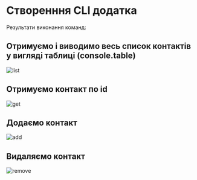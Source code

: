 # Створенння CLI додатка

Результати виконання команд:

## Отримуємо і виводимо весь список контактів у вигляді таблиці (console.table)

![list](https://monosnap.com/file/V9baJoWGmGtuMuPkKkjo7zZRsLxpCs)

## Отримуємо контакт по id

![get](https://monosnap.com/file/NVLtQvSTcJeJBezGLi3b1w73eway2o)

## Додаємо контакт

![add](https://monosnap.com/file/YxvepWZ0FY5ygLC0jJ2U4O9A4qDR1q)

## Видаляємо контакт

![remove](https://monosnap.com/file/eBmVS3faVdnEmP68PeK2xxZmODBCTU)
